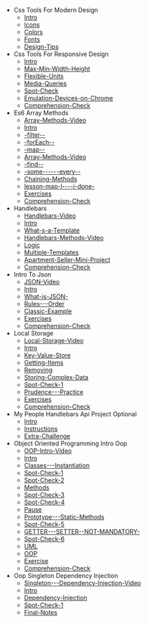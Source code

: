 - Css  Tools For Modern Design
  - [Intro](./ajax---object-oriented-programming/css--tools-for-modern-design/Intro.md)
  - [Icons](./ajax---object-oriented-programming/css--tools-for-modern-design/Icons.md)
  - [Colors](./ajax---object-oriented-programming/css--tools-for-modern-design/Colors.md)
  - [Fonts](./ajax---object-oriented-programming/css--tools-for-modern-design/Fonts.md)
  - [Design-Tips](./ajax---object-oriented-programming/css--tools-for-modern-design/Design-Tips.md)
- Css  Tools For Responsive Design
  - [Intro](./ajax---object-oriented-programming/css--tools-for-responsive-design/Intro.md)
  - [Max-Min-Width-Height](./ajax---object-oriented-programming/css--tools-for-responsive-design/Max-Min-Width-Height.md)
  - [Flexible-Units](./ajax---object-oriented-programming/css--tools-for-responsive-design/Flexible-Units.md)
  - [Media-Queries](./ajax---object-oriented-programming/css--tools-for-responsive-design/Media-Queries.md)
  - [Spot-Check](./ajax---object-oriented-programming/css--tools-for-responsive-design/Spot-Check.md)
  - [Emulation-Devices-on-Chrome](./ajax---object-oriented-programming/css--tools-for-responsive-design/Emulation-Devices-on-Chrome.md)
  - [Comprehension-Check](./ajax---object-oriented-programming/css--tools-for-responsive-design/Comprehension-Check.md)
- Es6 Array Methods
  - [Array-Methods-Video](./ajax---object-oriented-programming/es6-array-methods/Array-Methods-Video.md)
  - [Intro](./ajax---object-oriented-programming/es6-array-methods/Intro.md)
  - [-filter--](./ajax---object-oriented-programming/es6-array-methods/-filter--.md)
  - [-forEach--](./ajax---object-oriented-programming/es6-array-methods/-forEach--.md)
  - [-map--](./ajax---object-oriented-programming/es6-array-methods/-map--.md)
  - [Array-Methods-Video](./ajax---object-oriented-programming/es6-array-methods/Array-Methods-Video.md)
  - [-find--](./ajax---object-oriented-programming/es6-array-methods/-find--.md)
  - [-some------every--](./ajax---object-oriented-programming/es6-array-methods/-some------every--.md)
  - [Chaining-Methods](./ajax---object-oriented-programming/es6-array-methods/Chaining-Methods.md)
  - [lesson-map-l----i-done-](./ajax---object-oriented-programming/es6-array-methods/lesson-map-l----i-done-.md)
  - [Exercises](./ajax---object-oriented-programming/es6-array-methods/Exercises.md)
  - [Comprehension-Check](./ajax---object-oriented-programming/es6-array-methods/Comprehension-Check.md)
- Handlebars
  - [Handlebars-Video](./ajax---object-oriented-programming/handlebars/Handlebars-Video.md)
  - [Intro](./ajax---object-oriented-programming/handlebars/Intro.md)
  - [What-s-a-Template](./ajax---object-oriented-programming/handlebars/What-s-a-Template.md)
  - [Handlebars-Methods-Video](./ajax---object-oriented-programming/handlebars/Handlebars-Methods-Video.md)
  - [Logic](./ajax---object-oriented-programming/handlebars/Logic.md)
  - [Multiple-Templates](./ajax---object-oriented-programming/handlebars/Multiple-Templates.md)
  - [Apartment-Seller-Mini-Project](./ajax---object-oriented-programming/handlebars/Apartment-Seller-Mini-Project.md)
  - [Comprehension-Check](./ajax---object-oriented-programming/handlebars/Comprehension-Check.md)
- Intro To Json
  - [JSON-Video](./ajax---object-oriented-programming/intro-to-json/JSON-Video.md)
  - [Intro](./ajax---object-oriented-programming/intro-to-json/Intro.md)
  - [What-is-JSON-](./ajax---object-oriented-programming/intro-to-json/What-is-JSON-.md)
  - [Rules---Order](./ajax---object-oriented-programming/intro-to-json/Rules---Order.md)
  - [Classic-Example](./ajax---object-oriented-programming/intro-to-json/Classic-Example.md)
  - [Exercises](./ajax---object-oriented-programming/intro-to-json/Exercises.md)
  - [Comprehension-Check](./ajax---object-oriented-programming/intro-to-json/Comprehension-Check.md)
- Local Storage
  - [Local-Storage-Video](./ajax---object-oriented-programming/local-storage/Local-Storage-Video.md)
  - [Intro](./ajax---object-oriented-programming/local-storage/Intro.md)
  - [Key-Value-Store](./ajax---object-oriented-programming/local-storage/Key-Value-Store.md)
  - [Getting-Items](./ajax---object-oriented-programming/local-storage/Getting-Items.md)
  - [Removing](./ajax---object-oriented-programming/local-storage/Removing.md)
  - [Storing-Complex-Data](./ajax---object-oriented-programming/local-storage/Storing-Complex-Data.md)
  - [Spot-Check-1](./ajax---object-oriented-programming/local-storage/Spot-Check-1.md)
  - [Prudence---Practice](./ajax---object-oriented-programming/local-storage/Prudence---Practice.md)
  - [Exercises](./ajax---object-oriented-programming/local-storage/Exercises.md)
  - [Comprehension-Check](./ajax---object-oriented-programming/local-storage/Comprehension-Check.md)
- My People   Handlebars   Api Project  Optional 
  - [Intro](./ajax---object-oriented-programming/my-people---handlebars---api-project--optional-/Intro.md)
  - [Instructions](./ajax---object-oriented-programming/my-people---handlebars---api-project--optional-/Instructions.md)
  - [Extra-Challenge](./ajax---object-oriented-programming/my-people---handlebars---api-project--optional-/Extra-Challenge.md)
- Object Oriented Programming Intro  Oop 
  - [OOP-Intro-Video](./ajax---object-oriented-programming/object-oriented-programming-intro--oop-/OOP-Intro-Video.md)
  - [Intro](./ajax---object-oriented-programming/object-oriented-programming-intro--oop-/Intro.md)
  - [Classes---Instantiation](./ajax---object-oriented-programming/object-oriented-programming-intro--oop-/Classes---Instantiation.md)
  - [Spot-Check-1](./ajax---object-oriented-programming/object-oriented-programming-intro--oop-/Spot-Check-1.md)
  - [Spot-Check-2](./ajax---object-oriented-programming/object-oriented-programming-intro--oop-/Spot-Check-2.md)
  - [Methods](./ajax---object-oriented-programming/object-oriented-programming-intro--oop-/Methods.md)
  - [Spot-Check-3](./ajax---object-oriented-programming/object-oriented-programming-intro--oop-/Spot-Check-3.md)
  - [Spot-Check-4](./ajax---object-oriented-programming/object-oriented-programming-intro--oop-/Spot-Check-4.md)
  - [Pause](./ajax---object-oriented-programming/object-oriented-programming-intro--oop-/Pause.md)
  - [Prototype---Static-Methods](./ajax---object-oriented-programming/object-oriented-programming-intro--oop-/Prototype---Static-Methods.md)
  - [Spot-Check-5](./ajax---object-oriented-programming/object-oriented-programming-intro--oop-/Spot-Check-5.md)
  - [GETTER---SETTER--NOT-MANDATORY-](./ajax---object-oriented-programming/object-oriented-programming-intro--oop-/GETTER---SETTER--NOT-MANDATORY-.md)
  - [Spot-Check-6](./ajax---object-oriented-programming/object-oriented-programming-intro--oop-/Spot-Check-6.md)
  - [UML](./ajax---object-oriented-programming/object-oriented-programming-intro--oop-/UML.md)
  - [OOP](./ajax---object-oriented-programming/object-oriented-programming-intro--oop-/OOP.md)
  - [Exercise](./ajax---object-oriented-programming/object-oriented-programming-intro--oop-/Exercise.md)
  - [Comprehension-Check](./ajax---object-oriented-programming/object-oriented-programming-intro--oop-/Comprehension-Check.md)
- Oop Singleton   Dependency Injection
  - [Singleton---Dependency-Injection-Video](./ajax---object-oriented-programming/oop-singleton---dependency-injection/Singleton---Dependency-Injection-Video.md)
  - [Intro](./ajax---object-oriented-programming/oop-singleton---dependency-injection/Intro.md)
  - [Dependency-Injection](./ajax---object-oriented-programming/oop-singleton---dependency-injection/Dependency-Injection.md)
  - [Spot-Check-1](./ajax---object-oriented-programming/oop-singleton---dependency-injection/Spot-Check-1.md)
  - [Final-Notes](./ajax---object-oriented-programming/oop-singleton---dependency-injection/Final-Notes.md)
